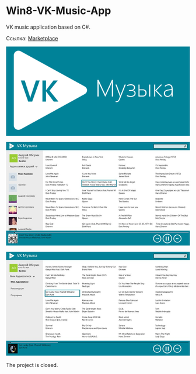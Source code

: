 # Win8-VK-Music-App
VK music application based on C#.

Ссылка: [Marketplace](https://www.microsoft.com/ru-ru/store/p/vk-%D0%9C%D1%83%D0%B7%D1%8B%D0%BA%D0%B0/9wzdncrdkrh1)

![alt tag](https://github.com/CoderINusE/Win8-VK-Music-App/blob/Second/VK_Music/Assets/SplashScreen.scale-100.png?raw=true)

![alt tag](https://github.com/CoderINusE/Win8-VK-Music-App/blob/Second/VK_Music/Assets/1.jpg?raw=true)

![alt tag](https://github.com/CoderINusE/Win8-VK-Music-App/blob/Second/VK_Music/Assets/2.jpg?raw=true)

The project is closed.

